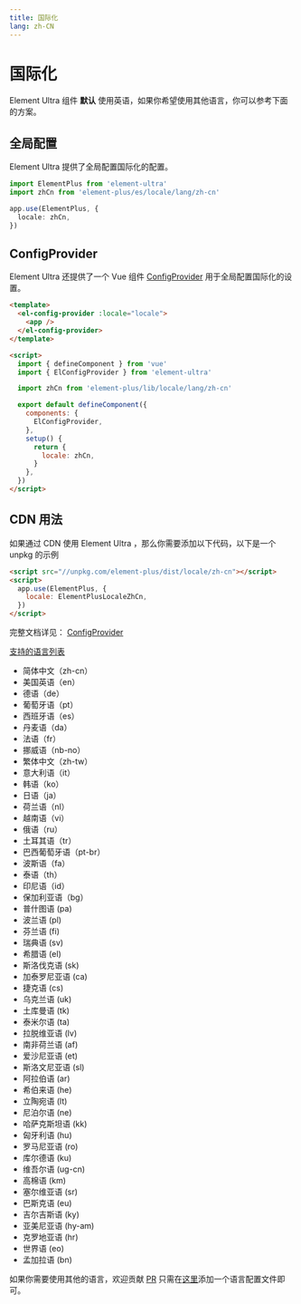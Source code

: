 ```yaml
---
title: 国际化
lang: zh-CN
---
```


# 国际化

Element Ultra 组件 **默认** 使用英语，如果你希望使用其他语言，你可以参考下面的方案。

## 全局配置

Element Ultra 提供了全局配置国际化的配置。

```typescript
import ElementPlus from 'element-ultra'
import zhCn from 'element-plus/es/locale/lang/zh-cn'

app.use(ElementPlus, {
  locale: zhCn,
})
```

## ConfigProvider

Element Ultra 还提供了一个 Vue 组件 [ConfigProvider](/component/config-provider) 用于全局配置国际化的设置。

```html
<template>
  <el-config-provider :locale="locale">
    <app />
  </el-config-provider>
</template>

<script>
  import { defineComponent } from 'vue'
  import { ElConfigProvider } from 'element-ultra'

  import zhCn from 'element-plus/lib/locale/lang/zh-cn'

  export default defineComponent({
    components: {
      ElConfigProvider,
    },
    setup() {
      return {
        locale: zhCn,
      }
    },
  })
</script>
```

## CDN 用法

如果通过 CDN 使用 Element Ultra ，那么你需要添加以下代码，以下是一个 unpkg 的示例

```html
<script src="//unpkg.com/element-plus/dist/locale/zh-cn"></script>
<script>
  app.use(ElementPlus, {
    locale: ElementPlusLocaleZhCn,
  })
</script>
```

完整文档详见： [ConfigProvider](/en-US/component/config-provider)

[支持的语言列表](https://github.com/element-plus/element-plus/tree/dev/packages/locale/lang)

<ul class="language-list">
  <li>简体中文（zh-cn）</li>
  <li>美国英语（en）</li>
  <li>德语（de）</li>
  <li>葡萄牙语（pt）</li>
  <li>西班牙语（es）</li>
  <li>丹麦语（da）</li>
  <li>法语（fr）</li>
  <li>挪威语（nb-no）</li>
  <li>繁体中文（zh-tw）</li>
  <li>意大利语（it）</li>
  <li>韩语（ko）</li>
  <li>日语（ja）</li>
  <li>荷兰语（nl）</li>
  <li>越南语（vi）</li>
  <li>俄语（ru）</li>
  <li>土耳其语（tr）</li>
  <li>巴西葡萄牙语（pt-br）</li>
  <li>波斯语（fa）</li>
  <li>泰语（th）</li>
  <li>印尼语（id）</li>
  <li>保加利亚语（bg）</li>
  <li>普什图语 (pa)</li>
  <li>波兰语 (pl)</li>
  <li>芬兰语 (fi)</li>
  <li>瑞典语 (sv)</li>
  <li>希腊语 (el)</li>
  <li>斯洛伐克语 (sk)</li>
  <li>加泰罗尼亚语 (ca)</li>
  <li>捷克语 (cs)</li>
  <li>乌克兰语 (uk)</li>
  <li>土库曼语 (tk)</li>
  <li>泰米尔语 (ta)</li>
  <li>拉脱维亚语 (lv)</li>
  <li>南非荷兰语 (af)</li>
  <li>爱沙尼亚语 (et)</li>
  <li>斯洛文尼亚语 (sl)</li>
  <li>阿拉伯语 (ar)</li>
  <li>希伯来语 (he)</li>
  <li>立陶宛语 (lt)</li>
  <li>尼泊尔语 (ne)</li>
  <li>哈萨克斯坦语 (kk)</li>
  <li>匈牙利语 (hu)</li>
  <li>罗马尼亚语 (ro)</li>
  <li>库尔德语 (ku)</li>
  <li>维吾尔语 (ug-cn)</li>
  <li>高棉语 (km)</li>
  <li>塞尔维亚语 (sr)</li>
  <li>巴斯克语 (eu)</li>
  <li>吉尔吉斯语 (ky)</li>
  <li>亚美尼亚语 (hy-am)</li>
  <li>克罗地亚语 (hr)</li>
  <li>世界语 (eo)</li>
  <li>孟加拉语 (bn)</li>
</ul>

如果你需要使用其他的语言，欢迎贡献 [PR](https://github.com/element-plus/element-plus/pulls) 只需在[这里](https://github.com/element-plus/element-plus/tree/dev/packages/locale/lang)添加一个语言配置文件即可。

<style>
  .language-list {
    list-style: disc
  }
</style>
